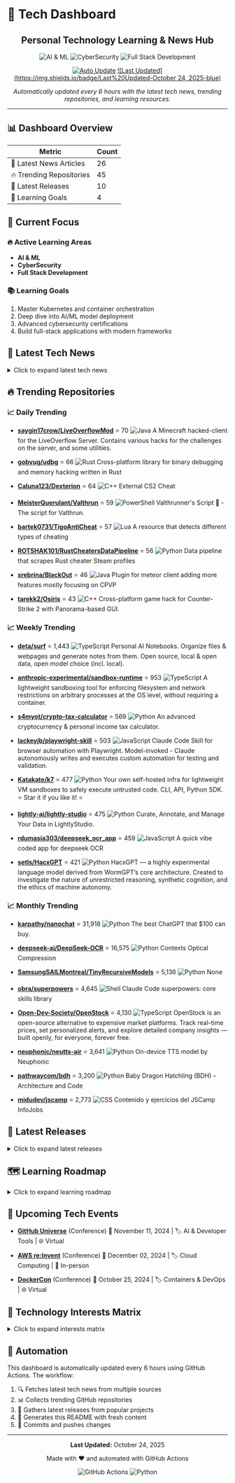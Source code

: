 # 🚀 Tech Dashboard

<div align="center">

## Personal Technology Learning & News Hub

![AI & ML](https://img.shields.io/badge/-AI%20&%20ML-blue) ![CyberSecurity](https://img.shields.io/badge/-CyberSecurity-red) ![Full Stack Development](https://img.shields.io/badge/-Full%20Stack%20Development-green)

[![Auto Update](https://img.shields.io/badge/Auto%20Update-Enabled-success)](https://github.com/yourusername/tech-dashboard/actions)
[![Last Updated](https://img.shields.io/badge/Last%20Updated-October 24, 2025-blue)](https://github.com/yourusername/tech-dashboard)

*Automatically updated every 6 hours with the latest tech news, trending repositories, and learning resources.*

</div>

---

## 📊 Dashboard Overview

| Metric | Count |
|--------|-------|
| 📰 Latest News Articles | 26 |
| 🔥 Trending Repositories | 45 |
| 🎯 Latest Releases | 10 |
| 🎯 Learning Goals | 4 |

## 🎯 Current Focus

### 🔥 Active Learning Areas

- **AI & ML**
- **CyberSecurity**
- **Full Stack Development**

### 📚 Learning Goals

1. Master Kubernetes and container orchestration
2. Deep dive into AI/ML model deployment
3. Advanced cybersecurity certifications
4. Build full-stack applications with modern frameworks

## 📰 Latest Tech News

<details>
<summary>Click to expand latest tech news</summary>

### 📑 Hacker News

- **[Padlet (YC W13) Is Hiring in San Francisco and Singapore](https://padlet.jobs)**
  *<p>Article URL: <a href="https://padlet.jobs">https://padlet.jobs</a></p>
<p>Comments URL: <a href="https://news.ycombinator.com/item?id=45693743">https://news.ycombinator.com/item?id=45693743</a></p>...*
  📅 Fri, 24 Oct 2025 12:01:08 +0000

- **[ChunkLLM: A Lightweight Pluggable Framework for Accelerating LLMs Inference](https://arxiv.org/abs/2510.02361)**
  *<p>Article URL: <a href="https://arxiv.org/abs/2510.02361">https://arxiv.org/abs/2510.02361</a></p>
<p>Comments URL: <a href="https://news.ycombinator.com/item?id=45693591">https://news.ycombinator.co...*
  📅 Fri, 24 Oct 2025 11:41:26 +0000

- **[Bring Your 3D Models to Life](https://mesh2motion.org/)**
  *<p>Article URL: <a href="https://mesh2motion.org/">https://mesh2motion.org/</a></p>
<p>Comments URL: <a href="https://news.ycombinator.com/item?id=45693325">https://news.ycombinator.com/item?id=456933...*
  📅 Fri, 24 Oct 2025 11:01:23 +0000

- **[Twake Drive – The open-source alternative to Google Drive](https://github.com/linagora/twake-drive)**
  *<p>Article URL: <a href="https://github.com/linagora/twake-drive">https://github.com/linagora/twake-drive</a></p>
<p>Comments URL: <a href="https://news.ycombinator.com/item?id=45692984">https://news....*
  📅 Fri, 24 Oct 2025 10:16:25 +0000

- **[Debian Technical Committee overrides systemd change](https://lwn.net/Articles/1041316/)**
  *<p>Article URL: <a href="https://lwn.net/Articles/1041316/">https://lwn.net/Articles/1041316/</a></p>
<p>Comments URL: <a href="https://news.ycombinator.com/item?id=45692915">https://news.ycombinator....*
  📅 Fri, 24 Oct 2025 10:07:34 +0000

- **[Interstellar Mission to a Black Hole](https://www.centauri-dreams.org/2025/10/23/interstellar-mission-to-a-black-hole/)**
  *<p>Article URL: <a href="https://www.centauri-dreams.org/2025/10/23/interstellar-mission-to-a-black-hole/">https://www.centauri-dreams.org/2025/10/23/interstellar-mission-to-a-black-hole/</a></p>
<p>C...*
  📅 Fri, 24 Oct 2025 09:17:24 +0000

### 📑 TechCrunch

- **[Big tech is paying for Trump’s White House ballroom](https://techcrunch.com/2025/10/23/big-tech-is-paying-for-trumps-white-house-ballroom/)**
  *Trump's $250 million White House ballroom will be funded in part by big tech companies like Amazon, Apple, Google, Meta, and Microsoft....*
  📅 Fri, 24 Oct 2025 02:54:46 +0000

- **[With an Intel recovery underway, all eyes turn to its foundry business](https://techcrunch.com/2025/10/23/with-an-intel-recovery-underway-all-eyes-turn-to-its-foundry-business/)**
  *Intel added $20 billion to its balance sheet in Q3 but didn't offer many details on the progress of its floundering foundry business....*
  📅 Fri, 24 Oct 2025 00:09:29 +0000

- **[Ford isn’t going to make more F-150 Lightnings for a while](https://techcrunch.com/2025/10/23/ford-isnt-going-to-make-more-f-150-lightnings-for-a-while/)**
  *Ford is prioritizing its gas and hybrid F-150 trucks instead....*
  📅 Thu, 23 Oct 2025 23:58:36 +0000

- **[Trump credits Benioff, Huang for decision not to ‘surge’ Fed troops into San Francisco](https://techcrunch.com/2025/10/23/trump-credits-benioff-huang-for-decision-not-to-surge-fed-troops-into-san-francisco/)**
  *Trump said he scrapped plans to send the National Guard into San Francisco after calls from Nvidia’s Jensen Huang and Salesforce’s Marc Benioff. Mayor Daniel Lurie confirmed the plan was canceled....*
  📅 Thu, 23 Oct 2025 21:04:00 +0000

- **[OpenAI buys Sky, an AI interface for Mac](https://techcrunch.com/2025/10/23/openai-buys-sky-an-ai-interface-for-mac/)**
  *OpenAI has acquired Software Applications, Inc., the startup behind Sky — an AI-powered natural language interface for Mac that can view your screen and take actions in your apps....*
  📅 Thu, 23 Oct 2025 20:53:02 +0000

- **[Rivian CEO takes top marketing role in shakeup ahead of R2 launch](https://techcrunch.com/2025/10/23/rivian-ceo-takes-top-marketing-role-in-shakeup-ahead-of-r2-launch/)**
  *Founder and CEO RJ Scaringe will be wearing yet another hat as the company preps for arguably its most important vehicle launch -- the mass market R2 SUV -- in 2026....*
  📅 Thu, 23 Oct 2025 20:29:59 +0000

### 📑 Dev.to

- **[No Laying Up Podcast: The Booth Vol.23 | Trap Draw, Ep 365](https://dev.to/youtube_golf/no-laying-up-podcast-the-booth-vol23-trap-draw-ep-365-4jdn)**
  *<h1>
  
  
  The Booth Vol.23 | Trap Draw, Ep 365 – TL;DR
</h1>

<p>Cody and Neil kick off this episode by dishing out “Mea Culpas” (and inviting listeners to do the same), then veer into Neil’s big m...*
  📅 Fri, 24 Oct 2025 12:10:02 +0000

- **[Jeff Su: Steal the Productivity System I Taught to 6,642 Googlers](https://dev.to/future_ai/jeff-su-steal-the-productivity-system-i-taught-to-6642-googlers-39a1)**
  *<h1>
  
  
  Steal the Productivity System I Taught to 6,642 Googlers
</h1>

<p>Jeff Su spills the exact CORE workflow he trained over 6,600 Googlers on:  </p>

<ol>
<li>
<strong>Capture</strong> ever...*
  📅 Fri, 24 Oct 2025 12:08:46 +0000

</details>

## 🔥 Trending Repositories

### 📈 Daily Trending

- **[saygin17crow/LiveOverflowMod](https://github.com/saygin17crow/LiveOverflowMod)** ⭐ 70
  ![Java](https://img.shields.io/badge/-Java-orange)
  A Minecraft hacked-client for the LiveOverflow Server. Contains various hacks for the challenges on the server, and some utilities.

- **[gobvug/udbg](https://github.com/gobvug/udbg)** ⭐ 66
  ![Rust](https://img.shields.io/badge/-Rust-brown)
  Cross-platform library for binary debugging and memory hacking written in Rust

- **[Caluna123/Dexterion](https://github.com/Caluna123/Dexterion)** ⭐ 64
  ![C++](https://img.shields.io/badge/-C++-pink)
  External CS2 Cheat

- **[MeisterQuerulant/Valthrun](https://github.com/MeisterQuerulant/Valthrun)** ⭐ 59
  ![PowerShell](https://img.shields.io/badge/-PowerShell-lightgrey)
  Valthrunner's Script 🚀 - The script for Valthrun.

- **[bartek0731/TigoAntiCheat](https://github.com/bartek0731/TigoAntiCheat)** ⭐ 57
  ![Lua](https://img.shields.io/badge/-Lua-lightgrey)
  A resource that detects different types of cheating

- **[ROTSHAK101/RustCheatersDataPipeline](https://github.com/ROTSHAK101/RustCheatersDataPipeline)** ⭐ 56
  ![Python](https://img.shields.io/badge/-Python-blue)
  Data pipeline that scrapes Rust cheater Steam profiles

- **[srebrina/BlackOut](https://github.com/srebrina/BlackOut)** ⭐ 46
  ![Java](https://img.shields.io/badge/-Java-orange)
  Plugin for meteor client adding more features mostly focusing on CPVP

- **[tarekk2/Osiris](https://github.com/tarekk2/Osiris)** ⭐ 43
  ![C++](https://img.shields.io/badge/-C++-pink)
  Cross-platform game hack for Counter-Strike 2 with Panorama-based GUI.

### 📈 Weekly Trending

- **[deta/surf](https://github.com/deta/surf)** ⭐ 1,443
  ![TypeScript](https://img.shields.io/badge/-TypeScript-blue)
  Personal AI Notebooks. Organize files & webpages and generate notes from them. Open source, local & open data, open model choice (incl. local).

- **[anthropic-experimental/sandbox-runtime](https://github.com/anthropic-experimental/sandbox-runtime)** ⭐ 953
  ![TypeScript](https://img.shields.io/badge/-TypeScript-blue)
  A lightweight sandboxing tool for enforcing filesystem and network restrictions on arbitrary processes at the OS level, without requiring a container.

- **[s4myot/crypto-tax-calculator](https://github.com/s4myot/crypto-tax-calculator)** ⭐ 569
  ![Python](https://img.shields.io/badge/-Python-blue)
  An advanced cryptocurrency & personal income tax calculator.

- **[lackeyjb/playwright-skill](https://github.com/lackeyjb/playwright-skill)** ⭐ 503
  ![JavaScript](https://img.shields.io/badge/-JavaScript-yellow)
  Claude Code Skill for browser automation with Playwright. Model-invoked - Claude autonomously writes and executes custom automation for testing and validation.

- **[Katakate/k7](https://github.com/Katakate/k7)** ⭐ 477
  ![Python](https://img.shields.io/badge/-Python-blue)
  Your own self-hosted infra for lightweight VM sandboxes to safely execute untrusted code. CLI, API, Python SDK. ⭐ Star it if you like it! ⭐

- **[lightly-ai/lightly-studio](https://github.com/lightly-ai/lightly-studio)** ⭐ 475
  ![Python](https://img.shields.io/badge/-Python-blue)
  Curate, Annotate, and Manage Your Data in LightlyStudio.

- **[rdumasia303/deepseek_ocr_app](https://github.com/rdumasia303/deepseek_ocr_app)** ⭐ 459
  ![JavaScript](https://img.shields.io/badge/-JavaScript-yellow)
  A quick vibe coded app for deepseek OCR

- **[setls/HacxGPT](https://github.com/setls/HacxGPT)** ⭐ 421
  ![Python](https://img.shields.io/badge/-Python-blue)
  HacxGPT — a highly experimental language model derived from WormGPT’s core architecture. Created to investigate the nature of unrestricted reasoning, synthetic cognition, and the ethics of machine autonomy.

### 📈 Monthly Trending

- **[karpathy/nanochat](https://github.com/karpathy/nanochat)** ⭐ 31,918
  ![Python](https://img.shields.io/badge/-Python-blue)
  The best ChatGPT that $100 can buy.

- **[deepseek-ai/DeepSeek-OCR](https://github.com/deepseek-ai/DeepSeek-OCR)** ⭐ 16,575
  ![Python](https://img.shields.io/badge/-Python-blue)
  Contexts Optical Compression

- **[SamsungSAILMontreal/TinyRecursiveModels](https://github.com/SamsungSAILMontreal/TinyRecursiveModels)** ⭐ 5,136
  ![Python](https://img.shields.io/badge/-Python-blue)
  None

- **[obra/superpowers](https://github.com/obra/superpowers)** ⭐ 4,645
  ![Shell](https://img.shields.io/badge/-Shell-lightgrey)
  Claude Code superpowers: core skills library

- **[Open-Dev-Society/OpenStock](https://github.com/Open-Dev-Society/OpenStock)** ⭐ 4,130
  ![TypeScript](https://img.shields.io/badge/-TypeScript-blue)
  OpenStock is an open-source alternative to expensive market platforms. Track real-time prices, set personalized alerts, and explore detailed company insights — built openly, for everyone, forever free.

- **[neuphonic/neutts-air](https://github.com/neuphonic/neutts-air)** ⭐ 3,641
  ![Python](https://img.shields.io/badge/-Python-blue)
  On-device TTS model by Neuphonic

- **[pathwaycom/bdh](https://github.com/pathwaycom/bdh)** ⭐ 3,200
  ![Python](https://img.shields.io/badge/-Python-blue)
  Baby Dragon Hatchling (BDH) – Architecture and Code

- **[midudev/jscamp](https://github.com/midudev/jscamp)** ⭐ 2,773
  ![CSS](https://img.shields.io/badge/-CSS-lightgrey)
  Contenido y ejercicios del JSCamp InfoJobs

## 🚀 Latest Releases

<details>
<summary>Click to expand latest releases</summary>

### 📦 microsoft/vscode

**[September 2025 Recovery 1](https://github.com/microsoft/vscode/releases/tag/1.105.1)** `1.105.1`

📅 Released: October 15, 2025

The update addresses these [issues](https://github.com/Microsoft/vscode/issues?q=is%3Aissue+milestone%3A%22September+2025+Recovery+1%22+is%3Aclosed+).

For the complete release notes go to [Updates]...

---

### 📦 facebook/react

**[19.2.0 (Oct 1, 2025)](https://github.com/facebook/react/releases/tag/v19.2.0)** `v19.2.0`

📅 Released: October 01, 2025

Below is a list of all new features, APIs, and bug fixes.

Read the [React 19.2 release post](https://react.dev/blog/2025/10/01/react-19-2) for more information.

## New React Features

- [`<Act...

---

### 📦 angular/angular

**[20.3.7](https://github.com/angular/angular/releases/tag/20.3.7)** `20.3.7`

📅 Released: October 22, 2025

### animations
| Commit | Description |
| -- | -- |
| [![fix - bd38cd45a5](https://img.shields.io/badge/bd38cd45a5-fix-green)](https://github.com/angular/angular/commit/bd38cd45a5fb81e92b91e582d7b13aa...

---

### 📦 vuejs/vue

**[v2.7.16 "Swan Song"](https://github.com/vuejs/vue/releases/tag/v2.7.16)** `v2.7.16`

📅 Released: December 24, 2023

**This is the final release for Vue 2.**

Vue 2 will reach End of Life on December 31st, 2023. For more details, please read this [blog post](https://blog.vuejs.org/posts/vue-2-eol).

Please refer...

---

### 📦 tensorflow/tensorflow

**[TensorFlow 2.20.0](https://github.com/tensorflow/tensorflow/releases/tag/v2.20.0)** `v2.20.0`

📅 Released: August 13, 2025

# Release 2.20.0

## TensorFlow

### Breaking Changes

* The `tensorflow-io-gcs-filesystem` package is now optional, due its uncertain, and limited support. To install it alongside `tensorflow`,...

---

### 📦 pytorch/pytorch

**[2.9 Release Notes](https://github.com/pytorch/pytorch/releases/tag/v2.9.0)** `v2.9.0`

📅 Released: October 15, 2025

# PyTorch 2.9.0 Release Notes
- [Highlights](#highlights)
- [Backwards Incompatible Changes](#backwards-incompatible-changes)
- [Deprecations](#deprecations)
- [New Features](#new-features)
- [Im...

---

### 📦 kubernetes/kubernetes

**[Kubernetes v1.34.1](https://github.com/kubernetes/kubernetes/releases/tag/v1.34.1)** `v1.34.1`

📅 Released: September 10, 2025


See [kubernetes-announce@](https://groups.google.com/forum/#!forum/kubernetes-announce). Additional binary downloads are linked in the [CHANGELOG](https://github.com/kubernetes/kubernetes/blob/master...

---

### 📦 docker/compose

**[v2.40.2](https://github.com/docker/compose/releases/tag/v2.40.2)** `v2.40.2`

📅 Released: October 22, 2025

## What's Changed
### 🐛 Fixes
* Compose can't create a tar with adequate uid:gid ownership by @ndeloof in https://github.com/docker/compose/pull/13299
* Test digest or canonical reference, not only...

---

### 📦 nodejs/node

**[2025-10-15, Version 25.0.0 (Current), @RafaelGSS](https://github.com/nodejs/node/releases/tag/v25.0.0)** `v25.0.0`

📅 Released: October 15, 2025

Node.js 25 is here! We have upgraded V8 to **14.1**, bringing major `JSON.stringify`
performance improvements, built-in `Uint8Array` base64/hex conversion, and ongoing
WebAssembly and JIT pipeline o...

---

### 📦 rust-lang/rust

**[Rust 1.90.0](https://github.com/rust-lang/rust/releases/tag/1.90.0)** `1.90.0`

📅 Released: September 18, 2025

<a id="1.90-Language"></a>

## Language

- [Split up the `unknown_or_malformed_diagnostic_attributes` lint](https://github.com/rust-lang/rust/pull/140717). This lint has been split up into four finer-...

---

</details>

## 🗺️ Learning Roadmap

<details>
<summary>Click to expand learning roadmap</summary>

### 🟡 Programming Languages

**Priority:** Medium | **Estimated Time:** 3-6 months

**Skills to Learn:**
- [ ] Java
- [ ] Python
- [ ] JavaScript
- [ ] TypeScript
- [ ] Go

### 🟡 Frameworks

**Priority:** Medium | **Estimated Time:** 3-6 months

**Skills to Learn:**
- [ ] React
- [ ] Spring Boot
- [ ] Django
- [ ] Node.js
- [ ] Next.js

### 🟡 Cybersecurity

**Priority:** Medium | **Estimated Time:** 3-6 months

**Skills to Learn:**
- [ ] Penetration Testing
- [ ] Web Security
- [ ] Network Security
- [ ] OWASP

### 🟡 Ai Ml

**Priority:** Medium | **Estimated Time:** 3-6 months

**Skills to Learn:**
- [ ] Machine Learning
- [ ] Deep Learning
- [ ] NLP
- [ ] Computer Vision
- [ ] TensorFlow
- [ ] PyTorch

### 🟡 Devops

**Priority:** Medium | **Estimated Time:** 3-6 months

**Skills to Learn:**
- [ ] Docker
- [ ] Kubernetes
- [ ] CI/CD
- [ ] AWS
- [ ] Azure

### 🟡 Other

**Priority:** Medium | **Estimated Time:** 3-6 months

**Skills to Learn:**
- [ ] Blockchain
- [ ] Web3
- [ ] Cloud Computing

### 📚 Recommended Resources

**Programming Languages:**
- LeetCode
- HackerRank
- Codecademy

**Frameworks:**
- Official Documentation
- YouTube Tutorials
- Udemy Courses

**Cybersecurity:**
- TryHackMe
- HackTheBox
- SANS Training

**Ai Ml:**
- Coursera ML Course
- Fast.ai
- Papers with Code

**Devops:**
- Docker Hub
- Kubernetes Documentation
- AWS Free Tier

**Other:**
- GitHub Awesome Lists
- Medium Articles
- Reddit Communities

</details>

## 📅 Upcoming Tech Events

- **[GitHub Universe](https://githubuniverse.com)** (Conference)
  📅 November 11, 2024 | 🏷️ AI & Developer Tools | 🌐 Virtual

- **[AWS re:Invent](https://reinvent.awsevents.com)** (Conference)
  📅 December 02, 2024 | 🏷️ Cloud Computing | 📍 In-person

- **[DockerCon](https://www.docker.com/dockercon)** (Conference)
  📅 October 25, 2024 | 🏷️ Containers & DevOps | 🌐 Virtual

## 🧠 Technology Interests Matrix

<details>
<summary>Click to expand interests matrix</summary>

### Programming Languages

| Skill | Status |
|-------|--------|
| Java | 🟡 Learning |
| Python | ⚪ Planned |
| JavaScript | 🟢 Proficient |
| TypeScript | 🔴 Beginner |
| Go | 🟢 Proficient |

### Frameworks

| Skill | Status |
|-------|--------|
| React | ⚪ Planned |
| Spring Boot | 🟡 Learning |
| Django | 🟢 Proficient |
| Node.js | 🟢 Proficient |
| Next.js | 🟢 Proficient |

### Cybersecurity

| Skill | Status |
|-------|--------|
| Penetration Testing | ⚪ Planned |
| Web Security | 🟡 Learning |
| Network Security | 🔴 Beginner |
| OWASP | 🟢 Proficient |

### Ai Ml

| Skill | Status |
|-------|--------|
| Machine Learning | 🔴 Beginner |
| Deep Learning | ⚪ Planned |
| NLP | 🔴 Beginner |
| Computer Vision | 🟡 Learning |
| TensorFlow | 🟢 Proficient |
| PyTorch | 🟡 Learning |

### Devops

| Skill | Status |
|-------|--------|
| Docker | 🟡 Learning |
| Kubernetes | 🔴 Beginner |
| CI/CD | 🟡 Learning |
| AWS | ⚪ Planned |
| Azure | 🔴 Beginner |

### Other

| Skill | Status |
|-------|--------|
| Blockchain | 🟡 Learning |
| Web3 | 🟢 Proficient |
| Cloud Computing | ⚪ Planned |

</details>

## 🤖 Automation

This dashboard is automatically updated every 6 hours using GitHub Actions. The workflow:

1. 🔍 Fetches latest tech news from multiple sources
2. 📊 Collects trending GitHub repositories
3. 🚀 Gathers latest releases from popular projects
4. 📝 Generates this README with fresh content
5. 🔄 Commits and pushes changes

---

<div align="center">

**Last Updated:** October 24, 2025

Made with ❤️ and automated with GitHub Actions

![GitHub Actions](https://img.shields.io/badge/GitHub%20Actions-2088FF?style=for-the-badge&logo=github-actions&logoColor=white)
![Python](https://img.shields.io/badge/Python-3776AB?style=for-the-badge&logo=python&logoColor=white)

</div>
